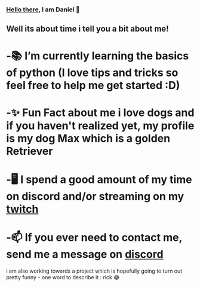 ### [Hello there](^https://www.youtube.com/watch?v=eaEMSKzqGAg^), I am Daniel 👋

## Well its about time i tell you a bit about me! 
# -📚 I’m currently learning the basics of python (I love tips and tricks so feel free to help me get started :D)
# -✨ Fun Fact about me i love dogs and if you haven't realized yet, my profile is my dog Max which is a golden Retriever 
# -🖥️ I spend a good amount of my time on discord and/or streaming on my [twitch](^https://www.twitch.tv/dang_daniboi^)
# -📫 If you ever need to contact me, send me a message on [discord](^https://discordapp.com/users/415663644991553536/^)

i am also working towards a project which is hopefully going to turn out pretty funny - one word to describe it : rick 😂 
